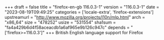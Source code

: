 +++
draft = false
title = "firefox-en-gb 116.0.3-1"
version = "116.0.3-1"
date = "2023-08-19T09:49:25"
categories = ['locale-extra', 'firefox-extensions']
upstreamurl = "http://www.mozilla.org/projects/l10n/mlp.html"
arch = "x86_64"
size = "478252"
usize = "531554"
sha1sum = "fa4a429b6d4f58aceacdb1a6af965e9b126c947c"
depends = "['firefox>=116.0.3']"
+++
British English language support for Firefox